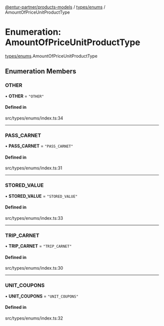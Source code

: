 [@entur-partner/products-models](../README.md) / [types/enums](../modules/types_enums.md) / AmountOfPriceUnitProductType

# Enumeration: AmountOfPriceUnitProductType

[types/enums](../modules/types_enums.md).AmountOfPriceUnitProductType

## Enumeration Members

### OTHER

• **OTHER** = ``"OTHER"``

#### Defined in

src/types/enums/index.ts:34

___

### PASS\_CARNET

• **PASS\_CARNET** = ``"PASS_CARNET"``

#### Defined in

src/types/enums/index.ts:31

___

### STORED\_VALUE

• **STORED\_VALUE** = ``"STORED_VALUE"``

#### Defined in

src/types/enums/index.ts:33

___

### TRIP\_CARNET

• **TRIP\_CARNET** = ``"TRIP_CARNET"``

#### Defined in

src/types/enums/index.ts:30

___

### UNIT\_COUPONS

• **UNIT\_COUPONS** = ``"UNIT_COUPONS"``

#### Defined in

src/types/enums/index.ts:32
